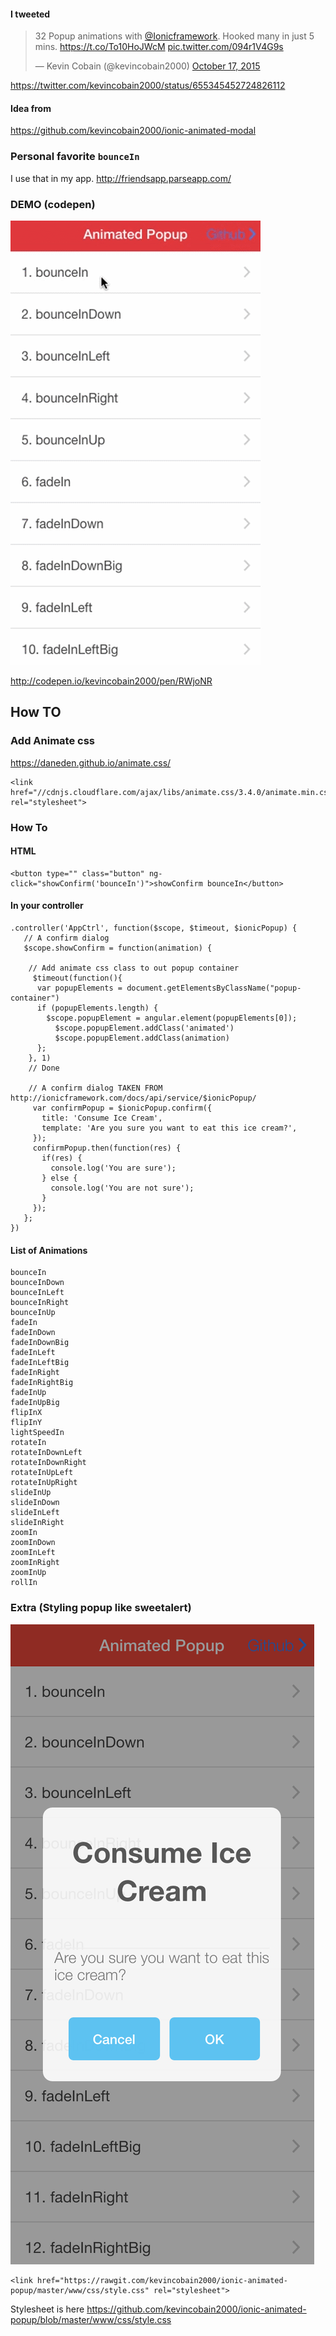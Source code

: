 #### I tweeted

<blockquote class="twitter-tweet" lang="en"><p lang="en" dir="ltr">32 Popup animations with <a href="https://twitter.com/Ionicframework">@Ionicframework</a>. Hooked many in just 5 mins. <a href="https://t.co/To10HoJWcM">https://t.co/To10HoJWcM</a> <a href="http://t.co/094r1V4G9s">pic.twitter.com/094r1V4G9s</a></p>&mdash; Kevin Cobain (@kevincobain2000) <a href="https://twitter.com/kevincobain2000/status/655345452724826112">October 17, 2015</a></blockquote>
<script async src="//platform.twitter.com/widgets.js" charset="utf-8"></script>

https://twitter.com/kevincobain2000/status/655345452724826112

#### Idea from

https://github.com/kevincobain2000/ionic-animated-modal

### Personal favorite ``bounceIn``

I use that in my app. http://friendsapp.parseapp.com/

### DEMO (codepen)

![alt tag](animate.gif)

http://codepen.io/kevincobain2000/pen/RWjoNR

## How TO

### Add Animate css

https://daneden.github.io/animate.css/

```
<link href="//cdnjs.cloudflare.com/ajax/libs/animate.css/3.4.0/animate.min.css" rel="stylesheet">
```


### How To


#### HTML

```
<button type="" class="button" ng-click="showConfirm('bounceIn')">showConfirm bounceIn</button>
```

#### In your controller

```
.controller('AppCtrl', function($scope, $timeout, $ionicPopup) {
   // A confirm dialog
   $scope.showConfirm = function(animation) {

    // Add animate css class to out popup container
     $timeout(function(){
      var popupElements = document.getElementsByClassName("popup-container")
      if (popupElements.length) {
        $scope.popupElement = angular.element(popupElements[0]);
          $scope.popupElement.addClass('animated')
          $scope.popupElement.addClass(animation)
      };
    }, 1)
    // Done

    // A confirm dialog TAKEN FROM http://ionicframework.com/docs/api/service/$ionicPopup/
     var confirmPopup = $ionicPopup.confirm({
       title: 'Consume Ice Cream',
       template: 'Are you sure you want to eat this ice cream?',
     });
     confirmPopup.then(function(res) {
       if(res) {
         console.log('You are sure');
       } else {
         console.log('You are not sure');
       }
     });
   };
})
```


#### List of Animations

```
bounceIn
bounceInDown
bounceInLeft
bounceInRight
bounceInUp
fadeIn
fadeInDown
fadeInDownBig
fadeInLeft
fadeInLeftBig
fadeInRight
fadeInRightBig
fadeInUp
fadeInUpBig
flipInX
flipInY
lightSpeedIn
rotateIn
rotateInDownLeft
rotateInDownRight
rotateInUpLeft
rotateInUpRight
slideInUp
slideInDown
slideInLeft
slideInRight
zoomIn
zoomInDown
zoomInLeft
zoomInRight
zoomInUp
rollIn
```


### Extra (Styling popup like sweetalert)

![alt tag](sweetalert.png)

```
<link href="https://rawgit.com/kevincobain2000/ionic-animated-popup/master/www/css/style.css" rel="stylesheet">

```

Stylesheet is here https://github.com/kevincobain2000/ionic-animated-popup/blob/master/www/css/style.css